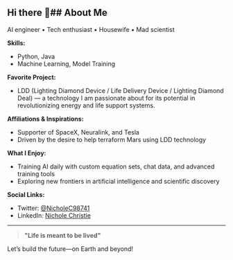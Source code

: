 ## Hi there 👋## About Me

AI engineer • Tech enthusiast • Housewife • Mad scientist

**Skills:**  
- Python, Java  
- Machine Learning, Model Training

**Favorite Project:**  
- LDD (Lighting Diamond Device / Life Delivery Device / Lighting Diamond Deal) — a technology I am passionate about for its potential in revolutionizing energy and life support systems.

**Affiliations & Inspirations:**  
- Supporter of SpaceX, Neuralink, and Tesla  
- Driven by the desire to help terraform Mars using LDD technology

**What I Enjoy:**  
- Training AI daily with custom equation sets, chat data, and advanced training tools  
- Exploring new frontiers in artificial intelligence and scientific discovery

**Social Links:**  
- Twitter: [@NicholeC98741](https://twitter.com/NicholeC98741)
- LinkedIn: [Nichole Christie](https://www.linkedin.com/in/nichole-christie-25565632b)

---

> **"Life is meant to be lived"**

Let’s build the future—on Earth and beyond!
